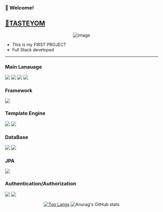 <!-- info -->
### :wave: Welcome!


<!-- TASTEYOM -->
## <a href="http://tasteyom.com"> :meat_on_bone:TASTEYOM </a>
<div align="center">
  
![image](https://user-images.githubusercontent.com/49058580/173588612-70de547b-f053-4a7e-bf63-90a239c7867b.png)
  
</div>

- This is my FIRST PROJECT
- Full Stack developed

------
<!-- Language -->
### Main Lanauage
<img src="https://img.shields.io/badge/java-%23007396.svg?&style=for-the-badge&logo=java&logoColor=white" /> <img src="https://img.shields.io/badge/javascript-%23F7DF1E.svg?&style=for-the-badge&logo=javascript&logoColor=black" />
<img src="https://img.shields.io/badge/html5-%23E34F26.svg?&style=for-the-badge&logo=html5&logoColor=white" /> <img src="https://img.shields.io/badge/css3-%231572B6.svg?&style=for-the-badge&logo=css3&logoColor=white" />

### Framework
<img src="https://img.shields.io/badge/spring-%236DB33F.svg?&style=for-the-badge&logo=spring&logoColor=white" />

### Template Engine
<img src="https://img.shields.io/badge/thymeleaf-%23005F0F.svg?&style=for-the-badge&logo=thymeleaf&logoColor=white" /> <img src="https://img.shields.io/badge/JSP-3776AB?style=for-the-badge&logo=JSP&logoColor=white">

### DataBase
<img src="https://img.shields.io/badge/mysql-%234479A1.svg?&style=for-the-badge&logo=mysql&logoColor=white" /> <img src="https://img.shields.io/badge/oracle-%23F80000.svg?&style=for-the-badge&logo=oracle&logoColor=white" />

### JPA
<img src="https://img.shields.io/badge/JPA-%23232F3E.svg?&style=for-the-badge&logo=JPA&logoColor=white"/>

### Authentication/Authorization
<img src="https://img.shields.io/badge/Spring Security-%23007396.svg?&style=for-the-badge&logo=Spring Security&logoColor=white" /> <img src="https://img.shields.io/badge/OAuth2.0-3776AB?style=for-the-badge&logo=OAuth2.0&logoColor=white">

<div align="center">
  
<!-- most used language -->
[![Top Langs](https://github-readme-stats.vercel.app/api/top-langs/?username=delay-100&layout=compact)](https://github.com/delay-100/github-readme-stats) <!-- Github Status --> ![Anurag's GitHub stats](https://github-readme-stats.vercel.app/api?username=delay-100&show_icons=true&theme=dracula)

</div>
